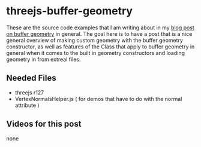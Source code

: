 # threejs-buffer-geometry

These are the source code examples that I am writing about in my [blog post on buffer geometry](https://dustinpfister.github.io/2021/04/22/threejs-buffer-geometry/) in general. The goal here is to have a post that is a nice general overview of making custom geometry with the buffer geometry constructor, as well as features of the Class that apply to buffer geometry in general when it comes to the built in geometry constructors and loading geometry in from extreal files. 

## Needed Files

* threejs r127
* VertexNormalsHelper.js ( for demos that have to do with the normal attribute )

## Videos for this post

none

